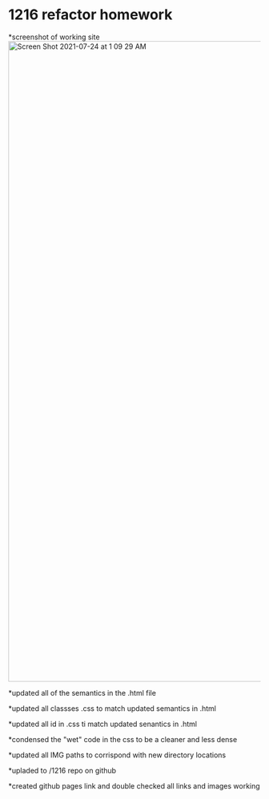 
# 1216 refactor homework


\*screenshot of working site
<img width="1280" alt="Screen Shot 2021-07-24 at 1 09 29 AM" src="https://user-images.githubusercontent.com/85333228/128467947-ee6b65da-2f8b-44d3-8b82-8167e2999ae1.png">


\*updated all of the semantics in the .html file

\*updated all classses .css to match updated semantics in .html

\*updated all id in .css ti match updated senantics in .html

\*condensed the "wet" code in the css to be a cleaner and less dense

\*updated all IMG paths to corrispond with new directory locations

\*upladed to /1216 repo on github

\*created github pages link and double checked all links and
images working
